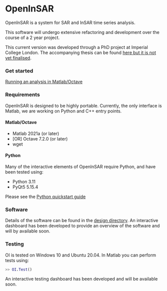 # OpenInSAR
OpenInSAR is a system for SAR and InSAR time series analysis.

This software will undergo extensive refactoring and development over the course of a 2 year project.

This current version was developed through a PhD project at Imperial College London. The accompanying thesis can be found [here but it is not yet finalised](https://spiral.imperial.ac.uk/).

### Get started
[Running an analysis in Matlab/Octave](https://github.com/insar-uk/OpenInSAR/doc/quickstart_guides/Matlab_and_Octave.md)


### Requirements
OpenInSAR is designed to be highly portable. Currently, the only interface is Matlab, we are working on Python and C++ entry points.

#### Matlab/Octave
- Matlab 2021a (or later)
- [OR] Octave 7.2.0 (or later)
- wget

#### Python
Many of the interactive elements of OpenInSAR require Python, and have been tested using:
- Python 3.11
- PyQt5 5.15.4

Please see the [Python quickstart guide](https://github.com/insar-uk/OpenInSAR/doc/quickstart_guides/Python_interactive.md)

### Software
Details of the software can be found in the [design directory](https://github.com/insar-uk/OpenInSAR/doc/design/). An interactive dashboard has been developed to provide an overview of the software and will by available soon.


### Testing

OI is tested on Windows 10 and Ubuntu 20.04.
In Matlab you can perform tests using:

```matlab
>> OI.Test()
```

An interactive testing dashboard has been developed and will be available soon.

